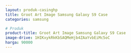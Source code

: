 ```yaml
---
layout: produk-casinghp
title: Groot Art Image Samsung Galaxy S9 Case
categories: samsung

# Produk
product-title: Groot Art Image Samsung Galaxy S9 Case
image-drive: 1HIKxykRkKbSAQMeHjb4ZAaYvbEiMc5oC
harga: 90000
---
```

